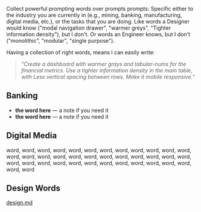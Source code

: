 Collect powerful prompting words over prompts prompts: Specific either to the industry you are currently in (e.g., mining, banking, manufacturing, digital media, etc.), or the tasks that you are doing. Like words a Designer would know ("modal navigation drawer", "warmer greys", "Tighter information density"), but I don't. Or words an Engineer knows, but I don't ("monolithic", "modular", "single purpose").

Having a collection of right words, means I can easily write:

> *"Create a dashboard with warmer grays and tabular-nums for the financial metrics. Use a tighter information density in the main table, with Less vertical spacing between rows. Make it mobile responsive."*

## Banking

- **the word here** — a note if you need it
- **the word here** — a note if you need it

## Digital Media

word, word, word, word, word, word, word, word, word, word, word, word, word, word, word, word, word, word, word, word, word, word, word, word, word, word, word, word, word, word, word, word, word, word, word, word, word, word

## Design Words

[design.md](words/design.md)
